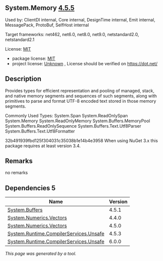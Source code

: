 System.Memory [4.5.5](https://www.nuget.org/packages/System.Memory/4.5.5)
--------------------

Used by: ClientDI internal, Core internal, DesignTime internal, Emit internal, MessagePack, ProtoBuf, SelfHost internal

Target frameworks: net462, net6.0, net8.0, net9.0, netstandard2.0, netstandard2.1

License: [MIT](../../../../licenses/mit) 

- package license: [MIT](https://github.com/dotnet/corefx/blob/master/LICENSE.TXT) 
- project license: [Unknown](https://dot.net/) , License should be verified on https://dot.net/

Description
-----------
Provides types for efficient representation and pooling of managed, stack, and native memory segments and sequences of such segments, along with primitives to parse and format UTF-8 encoded text stored in those memory segments.

Commonly Used Types:
System.Span
System.ReadOnlySpan
System.Memory
System.ReadOnlyMemory
System.Buffers.MemoryPool
System.Buffers.ReadOnlySequence
System.Buffers.Text.Utf8Parser
System.Buffers.Text.Utf8Formatter
 
32b491939fbd125f304031c35038b1e14b4e3958 
When using NuGet 3.x this package requires at least version 3.4.

Remarks
-----------
no remarks


Dependencies 5
-----------

|Name|Version|
|----------|:----|
|[System.Buffers](../../../../packages/nuget.org/system.buffers/4.5.1)|4.5.1|
|[System.Numerics.Vectors](../../../../packages/nuget.org/system.numerics.vectors/4.4.0)|4.4.0|
|[System.Numerics.Vectors](../../../../packages/nuget.org/system.numerics.vectors/4.5.0)|4.5.0|
|[System.Runtime.CompilerServices.Unsafe](../../../../packages/nuget.org/system.runtime.compilerservices.unsafe/4.5.3)|4.5.3|
|[System.Runtime.CompilerServices.Unsafe](../../../../packages/nuget.org/system.runtime.compilerservices.unsafe/6.0.0)|6.0.0|

*This page was generated by a tool.*